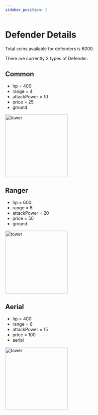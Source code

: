 ```yaml
---
sidebar_position: 5
---
```


# Defender Details

Total coins available for defenders is 6000.

There are currently 3 types of Defender.

## Common

<div style={{ display: `flex` , justifyContent: `space-between`}}> 

- hp = 400
- range = 4
- attackPower = 10
- price = 25
- ground

<img src="/img/Overview/GameRules/tower1.png" alt="tower" width='200' height='200' />

</div>

## Ranger

<div style={{ display: `flex` , justifyContent: `space-between`}}> 


- hp = 600
- range = 6
- attackPower = 20
- price = 50
- ground

<img src="/img/Overview/GameRules/tower2.png" alt="tower" width='200' height='200' />

</div>

## Aerial

<div style={{ display: `flex` , justifyContent: `space-between`}}> 

- hp = 400
- range = 6
- attackPower = 15
- price = 100
- aerial

<img src="/img/Overview/GameRules/tower3.png" alt="tower" width='200' height='200'/>

</div>
